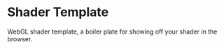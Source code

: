 # Shader Template

WebGL shader template, a boiler plate for showing off your shader in the browser.

